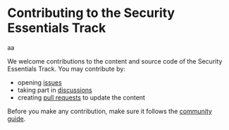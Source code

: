 # Contributing to the Security Essentials Track

aa

We welcome contributions to the content and source code of the Security Essentials Track.
You may contribute by:

* opening [issues](https://github.com/security-summer-school/essentials/issues)
* taking part in [discussions](https://github.com/security-summer-school/essentials/discussions)
* creating [pull requests](https://github.com/security-summer-school/essentials//pulls) to update the content

Before you make any contribution, make sure it follows the [community guide](https://github.com/security-summer-school/meta/blob/master/docs/contributing.md).
